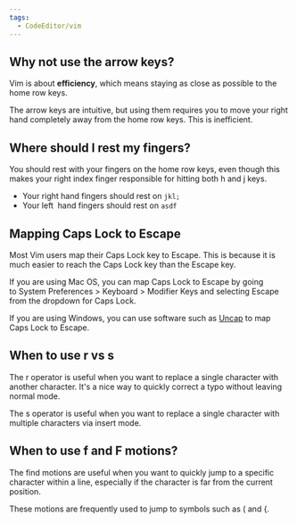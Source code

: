 ```yaml
---
tags:
  - CodeEditor/vim
---
```


## Why not use the arrow keys?

Vim is about **efficiency**, which means staying as close as possible to the home row keys.

The arrow keys are intuitive, but using them requires you to move your right hand completely away from the home row keys. This is inefficient.

## Where should I rest my fingers?

You should rest with your fingers on the home row keys, even though this makes your right index finger responsible for hitting both h and j keys.

- Your right hand fingers should rest on `jkl;`
- Your left  hand fingers should rest on `asdf`

## Mapping Caps Lock to Escape

Most Vim users map their Caps Lock key to Escape. This is because it is much easier to reach the Caps Lock key than the Escape key.

If you are using Mac OS, you can map Caps Lock to Escape by going to System Preferences > Keyboard > Modifier Keys and selecting Escape from the dropdown for Caps Lock.

If you are using Windows, you can use software such as [Uncap](https://github.com/susam/uncap) to map Caps Lock to Escape.


## When to use r vs s

The r operator is useful when you want to replace a single character with another character. It's a nice way to quickly correct a typo without leaving normal mode.

The s operator is useful when you want to replace a single character with multiple characters via insert mode.


## When to use f and F motions?

The find motions are useful when you want to quickly jump to a specific character within a line, especially if the character is far from the current position.

These motions are frequently used to jump to symbols such as ( and {.